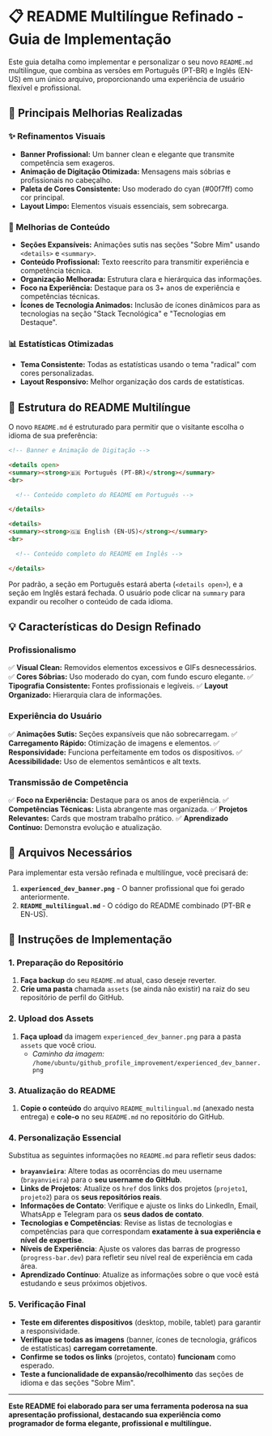 # 📋 README Multilíngue Refinado - Guia de Implementação

Este guia detalha como implementar e personalizar o seu novo `README.md` multilíngue, que combina as versões em Português (PT-BR) e Inglês (EN-US) em um único arquivo, proporcionando uma experiência de usuário flexível e profissional.

## 🎯 Principais Melhorias Realizadas

### ✨ Refinamentos Visuais
- **Banner Profissional:** Um banner clean e elegante que transmite competência sem exageros.
- **Animação de Digitação Otimizada:** Mensagens mais sóbrias e profissionais no cabeçalho.
- **Paleta de Cores Consistente:** Uso moderado do cyan (#00f7ff) como cor principal.
- **Layout Limpo:** Elementos visuais essenciais, sem sobrecarga.

### 🔧 Melhorias de Conteúdo
- **Seções Expansíveis:** Animações sutis nas seções "Sobre Mim" usando `<details>` e `<summary>`.
- **Conteúdo Profissional:** Texto reescrito para transmitir experiência e competência técnica.
- **Organização Melhorada:** Estrutura clara e hierárquica das informações.
- **Foco na Experiência:** Destaque para os 3+ anos de experiência e competências técnicas.
- **Ícones de Tecnologia Animados:** Inclusão de ícones dinâmicos para as tecnologias na seção "Stack Tecnológica" e "Tecnologias em Destaque".

### 📊 Estatísticas Otimizadas
- **Tema Consistente:** Todas as estatísticas usando o tema "radical" com cores personalizadas.
- **Layout Responsivo:** Melhor organização dos cards de estatísticas.

## 🚀 Estrutura do README Multilíngue

O novo `README.md` é estruturado para permitir que o visitante escolha o idioma de sua preferência:

```markdown
<!-- Banner e Animação de Digitação -->

<details open>
<summary><strong>🇧🇷 Português (PT-BR)</strong></summary>
<br>

  <!-- Conteúdo completo do README em Português -->

</details>

<details>
<summary><strong>🇬🇧 English (EN-US)</strong></summary>
<br>

  <!-- Conteúdo completo do README em Inglês -->

</details>
```

Por padrão, a seção em Português estará aberta (`<details open>`), e a seção em Inglês estará fechada. O usuário pode clicar na `summary` para expandir ou recolher o conteúdo de cada idioma.

## 💡 Características do Design Refinado

### Profissionalismo
✅ **Visual Clean:** Removidos elementos excessivos e GIFs desnecessários.
✅ **Cores Sóbrias:** Uso moderado do cyan, com fundo escuro elegante.
✅ **Tipografia Consistente:** Fontes profissionais e legíveis.
✅ **Layout Organizado:** Hierarquia clara de informações.

### Experiência do Usuário
✅ **Animações Sutis:** Seções expansíveis que não sobrecarregam.
✅ **Carregamento Rápido:** Otimização de imagens e elementos.
✅ **Responsividade:** Funciona perfeitamente em todos os dispositivos.
✅ **Acessibilidade:** Uso de elementos semânticos e alt texts.

### Transmissão de Competência
✅ **Foco na Experiência:** Destaque para os anos de experiência.
✅ **Competências Técnicas:** Lista abrangente mas organizada.
✅ **Projetos Relevantes:** Cards que mostram trabalho prático.
✅ **Aprendizado Contínuo:** Demonstra evolução e atualização.

## 📁 Arquivos Necessários

Para implementar esta versão refinada e multilíngue, você precisará de:

1.  **`experienced_dev_banner.png`** - O banner profissional que foi gerado anteriormente.
2.  **`README_multilingual.md`** - O código do README combinado (PT-BR e EN-US).

## 🔧 Instruções de Implementação

### 1. Preparação do Repositório
1.  **Faça backup** do seu `README.md` atual, caso deseje reverter.
2.  **Crie uma pasta** chamada `assets` (se ainda não existir) na raiz do seu repositório de perfil do GitHub.

### 2. Upload dos Assets
1.  **Faça upload** da imagem `experienced_dev_banner.png` para a pasta `assets` que você criou.
    - *Caminho da imagem:* `/home/ubuntu/github_profile_improvement/experienced_dev_banner.png`

### 3. Atualização do README
1.  **Copie o conteúdo** do arquivo `README_multilingual.md` (anexado nesta entrega) e **cole-o** no seu `README.md` no repositório do GitHub.

### 4. Personalização Essencial
Substitua as seguintes informações no `README.md` para refletir seus dados:
-   **`brayanvieira`**: Altere todas as ocorrências do meu username (`brayanvieira`) para o **seu username do GitHub**.
-   **Links de Projetos**: Atualize os `href` dos links dos projetos (`projeto1`, `projeto2`) para os **seus repositórios reais**.
-   **Informações de Contato**: Verifique e ajuste os links do LinkedIn, Email, WhatsApp e Telegram para os **seus dados de contato**.
-   **Tecnologias e Competências**: Revise as listas de tecnologias e competências para que correspondam **exatamente à sua experiência e nível de expertise**.
-   **Níveis de Experiência**: Ajuste os valores das barras de progresso (`progress-bar.dev`) para refletir seu nível real de experiência em cada área.
-   **Aprendizado Contínuo**: Atualize as informações sobre o que você está estudando e seus próximos objetivos.

### 5. Verificação Final
-   **Teste em diferentes dispositivos** (desktop, mobile, tablet) para garantir a responsividade.
-   **Verifique se todas as imagens** (banner, ícones de tecnologia, gráficos de estatísticas) **carregam corretamente**.
-   **Confirme se todos os links** (projetos, contato) **funcionam** como esperado.
-   **Teste a funcionalidade de expansão/recolhimento** das seções de idioma e das seções "Sobre Mim".

---

**Este README foi elaborado para ser uma ferramenta poderosa na sua apresentação profissional, destacando sua experiência como programador de forma elegante, profissional e multilíngue.**

